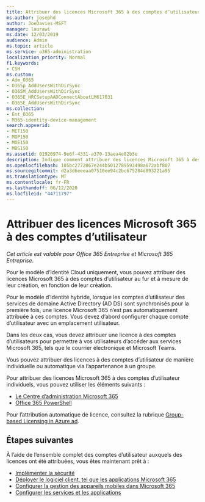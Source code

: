 ```yaml
---
title: Attribuer des licences Microsoft 365 à des comptes d’utilisateur
ms.author: josephd
author: JoeDavies-MSFT
manager: laurawi
ms.date: 12/03/2019
audience: Admin
ms.topic: article
ms.service: o365-administration
localization_priority: Normal
f1.keywords:
- CSH
ms.custom:
- Adm_O365
- O365p_AddUsersWithDirSync
- O365M_AddUsersWithDirSync
- O365E_HRCSetupAADConnectAboutLM617031
- O365E_AddUsersWithDirSync
ms.collection:
- Ent_O365
- M365-identity-device-management
search.appverid:
- MET150
- MOP150
- MOE150
- MBS150
ms.assetid: 01920974-9e6f-4331-a370-13aea4e82b3e
description: Indique comment attribuer des licences Microsoft 365 à des comptes d’utilisateur, individuellement ou en fonction de l’appartenance au groupe.
ms.openlocfilehash: 105bc2772867e244b5012789593498a672abf807
ms.sourcegitcommit: d2a3d6eeeaa07510ee94c2bc675284d893221a95
ms.translationtype: MT
ms.contentlocale: fr-FR
ms.lasthandoff: 06/12/2020
ms.locfileid: "44711797"
---
```

# <a name="assign-microsoft-365-licenses-to-user-accounts"></a>Attribuer des licences Microsoft 365 à des comptes d’utilisateur

*Cet article est valable pour Office 365 Entreprise et Microsoft 365 Entreprise*.

Pour le modèle d’identité Cloud uniquement, vous pouvez attribuer des licences Microsoft 365 à des comptes d’utilisateur au fur et à mesure de leur création, en fonction de leur création.

Pour le modèle d’identité hybride, lorsque les comptes d’utilisateur des services de domaine Active Directory (AD DS) sont synchronisés pour la première fois, une licence Microsoft 365 n’est pas automatiquement attribuée à ces comptes. Vous devez d’abord configurer chaque compte d’utilisateur avec un emplacement utilisateur.

Dans les deux cas, vous devez attribuer une licence à des comptes d’utilisateurs pour permettre à vos utilisateurs d’accéder aux services Microsoft 365, tels que le courrier électronique et Microsoft Teams.

Vous pouvez attribuer des licences à des comptes d’utilisateur de manière individuelle ou automatique via l’appartenance à un groupe.

Pour attribuer des licences Microsoft 365 à des comptes d’utilisateur individuels, vous pouvez utiliser les éléments suivants :

- [Le Centre d’administration Microsoft 365](https://docs.microsoft.com/office365/admin/subscriptions-and-billing/assign-licenses-to-users)
- [Office 365 PowerShell](https://docs.microsoft.com/office365/enterprise/powershell/assign-licenses-to-user-accounts-with-office-365-powershell)

Pour l’attribution automatique de licence, consultez la rubrique [Group-based Licensing in Azure ad](https://docs.microsoft.com/azure/active-directory/fundamentals/active-directory-licensing-whatis-azure-portal).

## <a name="next-steps"></a>Étapes suivantes

À l’aide de l’ensemble complet des comptes d’utilisateur auxquels des licences ont été attribuées, vous êtes maintenant prêt à :

- [Implémenter la sécurité](https://docs.microsoft.com/microsoft-365/security/office-365-security/security-roadmap)
- [Déployer le logiciel client, tel que les applications Microsoft 365](https://docs.microsoft.com/DeployOffice/deployment-guide-microsoft-365-apps)
- [Configurer la gestion des appareils mobiles dans Microsoft 365](https://support.office.com/article/set-up-mobile-device-management-mdm-in-office-365-dd892318-bc44-4eb1-af00-9db5430be3cd)
- [Configurer les services et les applications](configure-services-and-applications.md)
